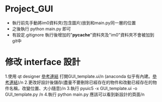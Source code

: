 # Project_GUI
- 執行前先手動將im0資料夾(包含圖片)放到和main.py同一層的位置
- 之後執行 python main.py 即可
- 有設定.gitignore 執行後增加的"__pycache__"資料夾及"im0"資料夾不會被加到git中
# 修改 interface 設計
1.使用 qt designer [參考連結](https://www.itread01.com/content/1547572153.html) 打開GUI_template.ui/n
(anaconda 似乎有內建。[參考連結](http://elmer-storage.blogspot.com/2018/04/pyqt.html))/n
2.更改好設計後儲存(盡量不要刪除已經存在的物件和改動已經存在的物件名稱，改變位置、大小隨意)/n
3.執行 pyuic5 -x GUI_template.ui -o GUI_template.py /n
4.執行 python main.py 應該可以看到新設計的頁面/n
